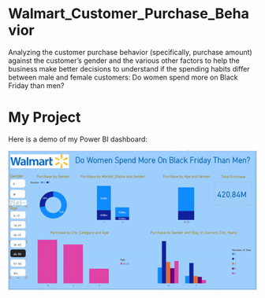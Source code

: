 # Walmart_Customer_Purchase_Behavior
Analyzing the customer purchase behavior (specifically, purchase amount) against the customer’s gender and the various other factors to help the business make better decisions to understand if the spending habits differ between male and female customers: Do women spend more on Black Friday than men?

# My Project

Here is a demo of my Power BI dashboard:

![Dashboard Demo](https://github.com/jessicaphamca/Walmart_Customer_Purchase_Behavior/blob/main/Walmart_Dashboard.gif?raw=true)





